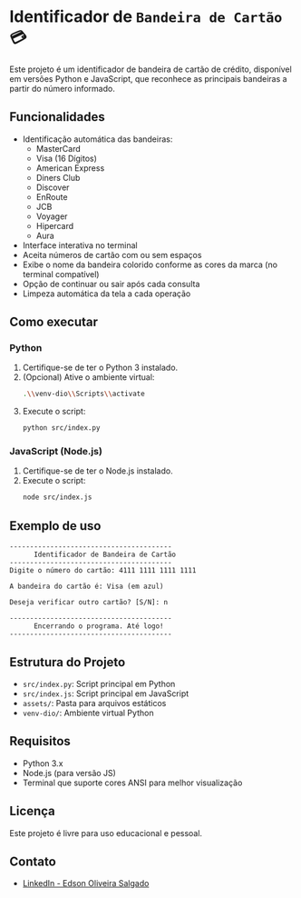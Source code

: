 # Identificador de `Bandeira de Cartão` 💳

Este projeto é um identificador de bandeira de cartão de crédito, disponível em versões Python e JavaScript, que reconhece as principais bandeiras a partir do número informado.

## Funcionalidades
- Identificação automática das bandeiras:
  - MasterCard
  - Visa (16 Dígitos)
  - American Express
  - Diners Club
  - Discover
  - EnRoute
  - JCB
  - Voyager
  - Hipercard
  - Aura
- Interface interativa no terminal
- Aceita números de cartão com ou sem espaços
- Exibe o nome da bandeira colorido conforme as cores da marca (no terminal compatível)
- Opção de continuar ou sair após cada consulta
- Limpeza automática da tela a cada operação

## Como executar

### Python
1. Certifique-se de ter o Python 3 instalado.
2. (Opcional) Ative o ambiente virtual:
   ```sh
   .\\venv-dio\\Scripts\\activate
   ```
3. Execute o script:
   ```sh
   python src/index.py
   ```

### JavaScript (Node.js)
1. Certifique-se de ter o Node.js instalado.
2. Execute o script:
   ```sh
   node src/index.js
   ```

## Exemplo de uso
```
----------------------------------------
      Identificador de Bandeira de Cartão
----------------------------------------
Digite o número do cartão: 4111 1111 1111 1111

A bandeira do cartão é: Visa (em azul)

Deseja verificar outro cartão? [S/N]: n

----------------------------------------
      Encerrando o programa. Até logo!
----------------------------------------
```

## Estrutura do Projeto
- `src/index.py`: Script principal em Python
- `src/index.js`: Script principal em JavaScript
- `assets/`: Pasta para arquivos estáticos
- `venv-dio/`: Ambiente virtual Python

## Requisitos
- Python 3.x
- Node.js (para versão JS)
- Terminal que suporte cores ANSI para melhor visualização

## Licença
Este projeto é livre para uso educacional e pessoal.

## Contato
- [LinkedIn - Edson Oliveira Salgado](https://www.linkedin.com/in/edson-oliveira-salgado-6bb9b232)
